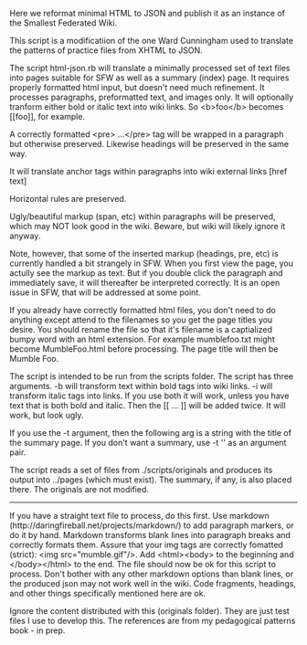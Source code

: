 <p>Here we reformat minimal HTML to JSON and publish it as an instance of the Smallest Federated Wiki.</p>

<p>This script is a modificatiion of the one Ward Cunningham used to translate the patterns of practice files from XHTML to JSON. </p>

<p>The script html-json.rb will translate a minimally processed set of text files into pages suitable for SFW as well as a summary (index) page. It requires properly formatted html input, but doesn't need much refinement. It processes paragraphs, preformatted text, and images only. It will optionally tranform either bold or italic text into wiki links. So &lt;b>foo&lt;/b> becomes [[foo]], for example. </p>

<p> A correctly formatted &lt;pre> ...&lt;/pre> tag will be wrapped in a paragraph but otherwise preserved. Likewise headings will be preserved in the same way. </p>

<p>It will translate anchor tags within paragraphs into wiki external links [href text]</p>

<p> Horizontal rules are preserved. </p>

<p>Ugly/beautiful markup (span, etc) within paragraphs will be preserved, which may NOT look good in the wiki. Beware, but wiki will likely ignore it anyway. </p>

<p>Note, however, that some of the inserted markup (headings, pre, etc) is currently handled a bit strangely in SFW. When you first view the page, you actully see the markup as text. But if you double click the paragraph and immediately save, it will thereafter be interpreted correctly. It is an open issue in SFW, that will be addressed at some point.</p>


<p>If you already have correctly formatted html files, you don't need to do anything except attend to the filenames so you get the page titles you desire. You should rename the file so that it's filename is a captialized bumpy word with an html extension. For example mumblefoo.txt might become MumbleFoo.html before processing. The page title will then be Mumble Foo.  </p>

<p>The script is intended to be run from the scripts folder. The script has three arguments. -b will transform text within bold tags into wiki links. -i will transform italic tags into links. If you use both it will work, unless you have text that is both bold and italic. Then the [[ ... ]] will be added twice. It will work, but look ugly.</p>

<p>If you use the -t argument, then the following arg is a string with the title of the summary page. If you don't want a summary, use -t '' as an argument pair. </p>

<p>The script reads a set of files from ./scripts/originals and produces its output into ../pages (which must exist). The summary, if any, is also placed there. The originals are not modified. </p>

<hr/>

<p>If you have a straight text file to process, do this first. Use markdown (http://daringfireball.net/projects/markdown/) to add paragraph markers, or do it by hand. Markdown transforms blank lines into paragraph breaks and correctly formats them. Assure that your img tags are correctly fomatted (strict): &lt;img src="mumble.gif"/>. Add &lt;html>&lt;body> to the beginning and &lt;/body>&lt;/html> to the end. The file should now be ok for this script to process. Don't bother with any other markdown options than blank lines, or the produced json may not work well in the wiki. Code fragments, headings, and other things specifically mentioned here are ok. </p>

<p> Ignore the content distributed with this (originals folder). They are just test files I use to develop this. The references are from my pedagogical patterns book - in prep. </p>

